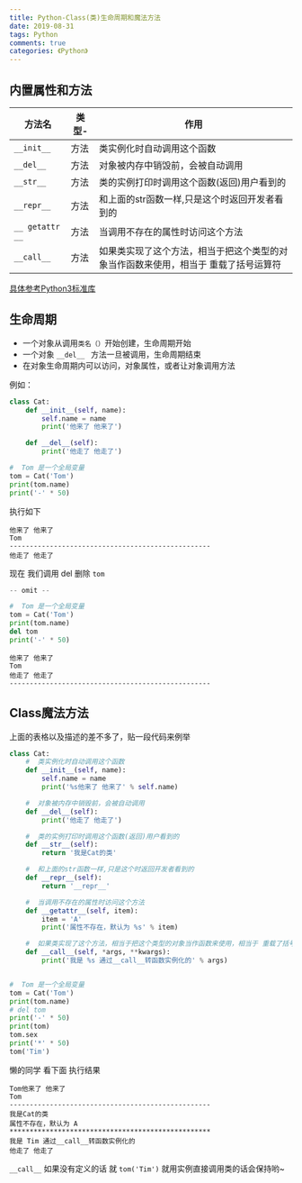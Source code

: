 ```yaml
---
title: Python-Class(类)生命周期和魔法方法
date: 2019-08-31
tags: Python
comments: true
categories: 《Python》
---
```


## 内置属性和方法
| 方法名          | 类型- | 作用                                                         |
| --------------- | ----- | ------------------------------------------------------------ |
| `__init__`      | 方法  | 类实例化时自动调用这个函数                                   |
| `__del__`       | 方法  | 对象被内存中销毁前，会被自动调用                             |
| `__str__`       | 方法  | 类的实例打印时调用这个函数(返回)用户看到的                   |
| `__repr__`      | 方法  | 和上面的str函数一样,只是这个时返回开发者看到的               |
| `__ getattr __` | 方法  | 当调用不存在的属性时访问这个方法                             |
| `__call__`      | 方法  | 如果类实现了这个方法，相当于把这个类型的对象当作函数来使用，相当于 重载了括号运算符 |

[具体参考Python3标准库](https://docs.python.org/zh-cn/3/library/index.html)
## 生命周期
- 一个对象从调用`类名（）`开始创建，生命周期开始
- 一个对象 `__del__ ` 方法一旦被调用，生命周期结束
- 在对象生命周期内可以访问，对象属性，或者让对象调用方法

例如：
```python
class Cat:
    def __init__(self, name):
        self.name = name
        print('他来了 他来了')

    def __del__(self):
        print('他走了 他走了')

#  Tom 是一个全局变量
tom = Cat('Tom')
print(tom.name)
print('-' * 50)
```
执行如下

```
他来了 他来了
Tom
--------------------------------------------------
他走了 他走了
```

现在 我们调用 del 删除 `tom`
```python
-- omit --

#  Tom 是一个全局变量
tom = Cat('Tom')
print(tom.name)
del tom
print('-' * 50)
```
```
他来了 他来了
Tom
他走了 他走了
--------------------------------------------------
```

## Class魔法方法
上面的表格以及描述的差不多了，贴一段代码来例举
```python
class Cat:
    #  类实例化时自动调用这个函数
    def __init__(self, name):
        self.name = name
        print('%s他来了 他来了' % self.name)

    #  对象被内存中销毁前，会被自动调用
    def __del__(self):
        print('他走了 他走了')

    #  类的实例打印时调用这个函数(返回)用户看到的
    def __str__(self):
        return '我是Cat的类'

    #  和上面的str函数一样,只是这个时返回开发者看到的
    def __repr__(self):
        return '__repr__'

    #  当调用不存在的属性时访问这个方法
    def __getattr__(self, item):
        item = 'A'
        print('属性不存在，默认为 %s' % item)

    #  如果类实现了这个方法，相当于把这个类型的对象当作函数来使用，相当于 重载了括号运算符
    def __call__(self, *args, **kwargs):
        print('我是 %s 通过__call__转函数实例化的' % args)


#  Tom 是一个全局变量
tom = Cat('Tom')
print(tom.name)
# del tom
print('-' * 50)
print(tom)
tom.sex
print('*' * 50)
tom('Tim')

```
懒的同学 看下面 执行结果
```
Tom他来了 他来了
Tom
--------------------------------------------------
我是Cat的类
属性不存在，默认为 A
**************************************************
我是 Tim 通过__call__转函数实例化的
他走了 他走了
```
`__call__`  如果没有定义的话 就 `tom('Tim')` 就用实例直接调用类的话会保持哟~